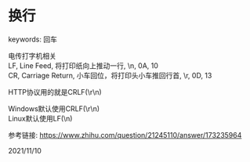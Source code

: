 # 换行

keywords: 回车  

电传打字机相关  
LF, Line Feed, 将打印纸向上推动一行, \n, 0A, 10  
CR, Carriage Return, 小车回位，将打印头小车推回行首, \r, 0D, 13  

HTTP协议用的就是CRLF(\r\n)  

Windows默认使用CRLF(\r\n)  
Linux默认使用LF(\n)  


参考链接: https://www.zhihu.com/question/21245110/answer/173235964  


2021/11/10  
